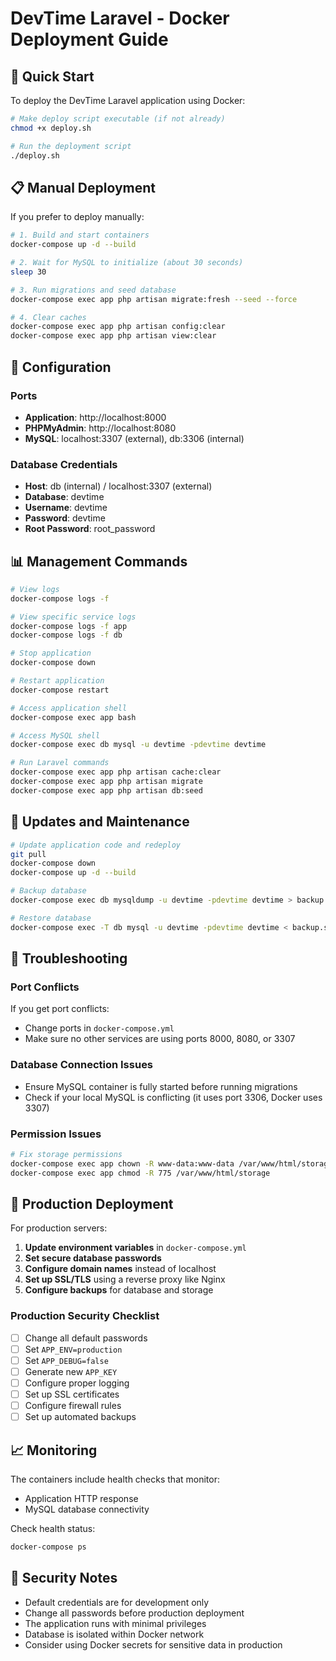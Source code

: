 # DevTime Laravel - Docker Deployment Guide

## 🚀 Quick Start

To deploy the DevTime Laravel application using Docker:

```bash
# Make deploy script executable (if not already)
chmod +x deploy.sh

# Run the deployment script
./deploy.sh
```

## 📋 Manual Deployment

If you prefer to deploy manually:

```bash
# 1. Build and start containers
docker-compose up -d --build

# 2. Wait for MySQL to initialize (about 30 seconds)
sleep 30

# 3. Run migrations and seed database
docker-compose exec app php artisan migrate:fresh --seed --force

# 4. Clear caches
docker-compose exec app php artisan config:clear
docker-compose exec app php artisan view:clear
```

## 🔧 Configuration

### Ports
- **Application**: http://localhost:8000
- **PHPMyAdmin**: http://localhost:8080
- **MySQL**: localhost:3307 (external), db:3306 (internal)

### Database Credentials
- **Host**: db (internal) / localhost:3307 (external)
- **Database**: devtime
- **Username**: devtime
- **Password**: devtime
- **Root Password**: root_password

## 📊 Management Commands

```bash
# View logs
docker-compose logs -f

# View specific service logs
docker-compose logs -f app
docker-compose logs -f db

# Stop application
docker-compose down

# Restart application
docker-compose restart

# Access application shell
docker-compose exec app bash

# Access MySQL shell
docker-compose exec db mysql -u devtime -pdevtime devtime

# Run Laravel commands
docker-compose exec app php artisan cache:clear
docker-compose exec app php artisan migrate
docker-compose exec app php artisan db:seed
```

## 🔄 Updates and Maintenance

```bash
# Update application code and redeploy
git pull
docker-compose down
docker-compose up -d --build

# Backup database
docker-compose exec db mysqldump -u devtime -pdevtime devtime > backup.sql

# Restore database
docker-compose exec -T db mysql -u devtime -pdevtime devtime < backup.sql
```

## 🐛 Troubleshooting

### Port Conflicts
If you get port conflicts:
- Change ports in `docker-compose.yml`
- Make sure no other services are using ports 8000, 8080, or 3307

### Database Connection Issues
- Ensure MySQL container is fully started before running migrations
- Check if your local MySQL is conflicting (it uses port 3306, Docker uses 3307)

### Permission Issues
```bash
# Fix storage permissions
docker-compose exec app chown -R www-data:www-data /var/www/html/storage
docker-compose exec app chmod -R 775 /var/www/html/storage
```

## 🚀 Production Deployment

For production servers:

1. **Update environment variables** in `docker-compose.yml`
2. **Set secure database passwords**
3. **Configure domain names** instead of localhost
4. **Set up SSL/TLS** using a reverse proxy like Nginx
5. **Configure backups** for database and storage

### Production Security Checklist
- [ ] Change all default passwords
- [ ] Set `APP_ENV=production`
- [ ] Set `APP_DEBUG=false`
- [ ] Generate new `APP_KEY`
- [ ] Configure proper logging
- [ ] Set up SSL certificates
- [ ] Configure firewall rules
- [ ] Set up automated backups

## 📈 Monitoring

The containers include health checks that monitor:
- Application HTTP response
- MySQL database connectivity

Check health status:
```bash
docker-compose ps
```

## 🔐 Security Notes

- Default credentials are for development only
- Change all passwords before production deployment
- The application runs with minimal privileges
- Database is isolated within Docker network
- Consider using Docker secrets for sensitive data in production
